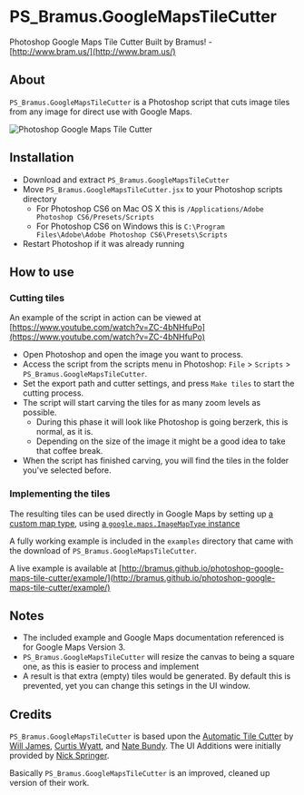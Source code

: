 # PS_Bramus.GoogleMapsTileCutter

Photoshop Google Maps Tile Cutter
Built by Bramus! - [http://www.bram.us/](http://www.bram.us/)


## About

`PS_Bramus.GoogleMapsTileCutter` is a Photoshop script that cuts image tiles from any image for direct use with Google Maps.


![Photoshop Google Maps Tile Cutter](http://bramus.github.io/photoshop-google-maps-tile-cutter/screenshots/tilecutter-main.png)

## Installation

* Download and extract `PS_Bramus.GoogleMapsTileCutter`
* Move `PS_Bramus.GoogleMapsTileCutter.jsx` to your Photoshop scripts directory
	* For Photoshop CS6 on Mac OS X this is `/Applications/Adobe Photoshop CS6/Presets/Scripts`
	* For Photoshop CS6 on Windows this is `C:\Program Files\Adobe\Adobe Photoshop CS6\Presets\Scripts`
* Restart Photoshop if it was already running


## How to use

### Cutting tiles

An example of the script in action can be viewed at [https://www.youtube.com/watch?v=ZC-4bNHfuPo](https://www.youtube.com/watch?v=ZC-4bNHfuPo)

* Open Photoshop and open the image you want to process.
* Access the script from the scripts menu in Photoshop: `File` > `Scripts` > `PS_Bramus.GoogleMapsTileCutter`.
* Set the export path and cutter settings, and press `Make tiles` to start the cutting process.
* The script will start carving the tiles for as many zoom levels as possible.
	* During this phase it will look like Photoshop is going berzerk, this is normal, as it is.
	* Depending on the size of the image it might be a good idea to take that coffee break.
* When the script has finished carving, you will find the tiles in the folder you've selected before.

### Implementing the tiles

The resulting tiles can be used directly in Google Maps by setting up [a custom map type](https://developers.google.com/maps/documentation/javascript/maptypes#CustomMapTypes), using [a `google.maps.ImageMapType` instance](https://developers.google.com/maps/documentation/javascript/maptypes#ImageMapTypes)

A fully working example is included in the `examples` directory that came with the download of `PS_Bramus.GoogleMapsTileCutter`.

A live example is available at [http://bramus.github.io/photoshop-google-maps-tile-cutter/example/](http://bramus.github.io/photoshop-google-maps-tile-cutter/example/)


## Notes

* The included example and Google Maps documentation referenced is for Google Maps Version 3.
* `PS_Bramus.GoogleMapsTileCutter` will resize the canvas to being a square one, as this is easier to process and implement
 * A result is that extra (empty) tiles would be generated. By default this is prevented, yet you can change this setings in the UI window.


## Credits

`PS_Bramus.GoogleMapsTileCutter` is based upon the [Automatic Tile Cutter](http://mapki.com/mediawiki/index.php?title=Automatic_Tile_Cutter#Updated_Script) by [Will James](http://onNYTurf.com), [Curtis Wyatt](http://gocalipso.com/), and [Nate Bundy](http://www.lemonrage.com/). The UI Additions were initially provided by [Nick Springer](http://www.springercartographics.com/).

Basically `PS_Bramus.GoogleMapsTileCutter` is an improved, cleaned up version of their work.
